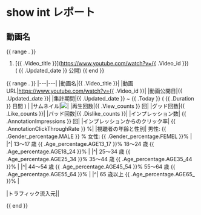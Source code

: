 # show int レポート

## 動画名

{{ range . }}
1. [{{ .Video_title }}](https://www.youtube.com/watch?v={{ .Video_id }})  
 ( {{ .Updated_date }} 公開)
{{ end }}

{{ range . }}
|---|---|
|動画名|{{ .Video_title }}|
|動画URL|https://www.youtube.com/watch?v={{ .Video_id }}|
|動画公開日|{{ .Updated_date }}|
|集計期間|{{ .Updated_date }} ~ {{ .Today }} ( {{ .Duration }} 日間 ) |
|サムネイル|<img src="images/thumbnail_{{ .Video_id }}_trim.jpg">|
|再生回数|{{ .View_counts }} 回|
|グッド回数|{{ .Like_counts }}|
|バッド回数|{{ .Dislike_counts }}|
|インプレッション数| {{ .AnnotationImpressions }} 回|
|インプレッションからのクリック率| {{ .AnnotationClickThroughRate }} %|
|視聴者の年齢と性別| 男性: {{ .Gender_percentage.MALE }} %  女性: {{ .Gender_percentage.FEMEL  }}% |
|^| 13～17 歳 {{ .Age_percentage.AGE13_17 }}% 18～24  歳 {{ .Age_percentage.AGE18_24 }}%  |
|^| 25～34 歳 {{ .Age_percentage.AGE25_34 }}%  35～44  歳 {{ .Age_percentage.AGE35_44 }}%  |
|^| 44～54 歳 {{ .Age_percentage.AGE45_54 }}%  55～64  歳 {{ .Age_percentage.AGE55_64
 }}% |
|^| 65 歳以上 {{ .Age_percentage.AGE65_ }}% |

|トラフィック流入元||
<div style="page-break-before:always"></div>
{{ end }}
